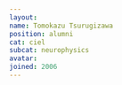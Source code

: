 ```yaml
---
layout:
name: Tomokazu Tsurugizawa
position: alumni
cat: ciel
subcat: neurophysics
avatar:
joined: 2006
---
```

